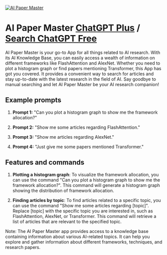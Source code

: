 
[![AI Paper Master](https://files.oaiusercontent.com/file-Wvq2XAalqRJRpxDAetpHNxwM?se=2123-10-18T13%3A27%3A28Z&sp=r&sv=2021-08-06&sr=b&rscc=max-age%3D31536000%2C%20immutable&rscd=attachment%3B%20filename%3DDALL%25C2%25B7E%25202023-11-11%252022.24.10%2520-%2520An%2520abstract%2520representation%2520of%2520an%2520AI%2520brain%252C%2520featuring%2520a%2520network%2520of%2520glowing%252C%2520interconnected%2520nodes%2520symbolizing%2520neural%2520networks%2520and%2520AI%2520learning%2520processes.png&sig=/j7k7qDbt9pZmM9hBkSlsVDwdHq3TNcm99g3tVdQR2o%3D)](https://chat.openai.com/g/g-vyZV9nHU0-ai-paper-master)

# AI Paper Master [ChatGPT Plus](https://chat.openai.com/g/g-vyZV9nHU0-ai-paper-master) / [Search ChatGPT Free](https://gptcall.net/index.html#/?search=AI%20Paper%20Master)

AI Paper Master is your go-to App for all things related to AI research. With its AI Knowledge Base, you can easily access a wealth of information on different frameworks like FlashAttention and AlexNet. Whether you need to plot a histogram graph or find papers mentioning Transformer, this App has got you covered. It provides a convenient way to search for articles and stay up-to-date with the latest research in the field of AI. Say goodbye to manual searching and let AI Paper Master be your AI research companion!

## Example prompts

1. **Prompt 1:** "Can you plot a histogram graph to show me the framework allocation?"

2. **Prompt 2:** "Show me some articles regarding FlashAttention."

3. **Prompt 3:** "Show me articles regarding AlexNet."

4. **Prompt 4:** "Just give me some papers mentioned Transformer."

## Features and commands

1. **Plotting a histogram graph**: To visualize the framework allocation, you can use the command "Can you plot a histogram graph to show me the framework allocation?". This command will generate a histogram graph showing the distribution of framework allocation.

2. **Finding articles by topic**: To find articles related to a specific topic, you can use the command "Show me some articles regarding [topic]". Replace [topic] with the specific topic you are interested in, such as FlashAttention, AlexNet, or Transformer. This command will retrieve a list of articles that are relevant to the specified topic.

Note: The AI Paper Master app provides access to a knowledge base containing information about various AI-related topics. It can help you explore and gather information about different frameworks, techniques, and research papers.


